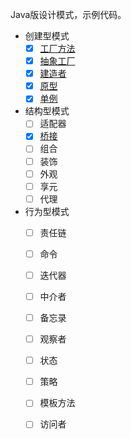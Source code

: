 Java版设计模式，示例代码。

- 创建型模式
  - [x] [工厂方法](https://wmd001.top/blog/20240607/)
  - [x] [抽象工厂](https://wmd001.top/blog/20240701/)
  - [x] [建造者](https://wmd001.top/blog/20240804/)
  - [x] [原型](https://wmd001.top/blog/20240805/)
  - [x] [单例](https://wmd001.top/blog/20240806/)
- 结构型模式
  - [ ] 适配器
  - [x] [桥接](https://wmd001.top/blog/20240919/)
  - [ ] 组合
  - [ ] 装饰
  - [ ] 外观
  - [ ] 享元
  - [ ] 代理
- 行为型模式
  - [ ] 责任链
  - [ ] 命令
  - [ ] 迭代器
  - [ ] 中介者
  - [ ] 备忘录
  - [ ] 观察者
  - [ ] 状态
  - [ ] 策略
  - [ ] 模板方法
  - [ ] 访问者
  